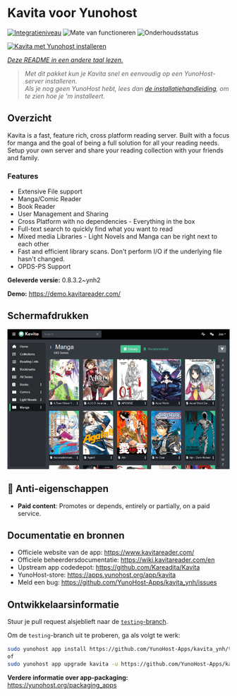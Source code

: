 <!--
NB: Deze README is automatisch gegenereerd door <https://github.com/YunoHost/apps/tree/master/tools/readme_generator>
Hij mag NIET handmatig aangepast worden.
-->

# Kavita voor Yunohost

[![Integratieniveau](https://dash.yunohost.org/integration/kavita.svg)](https://ci-apps.yunohost.org/ci/apps/kavita/) ![Mate van functioneren](https://ci-apps.yunohost.org/ci/badges/kavita.status.svg) ![Onderhoudsstatus](https://ci-apps.yunohost.org/ci/badges/kavita.maintain.svg)

[![Kavita met Yunohost installeren](https://install-app.yunohost.org/install-with-yunohost.svg)](https://install-app.yunohost.org/?app=kavita)

*[Deze README in een andere taal lezen.](./ALL_README.md)*

> *Met dit pakket kun je Kavita snel en eenvoudig op een YunoHost-server installeren.*  
> *Als je nog geen YunoHost hebt, lees dan [de installatiehandleiding](https://yunohost.org/install), om te zien hoe je 'm installeert.*

## Overzicht

Kavita is a fast, feature rich, cross platform reading server. Built with a focus for manga and the goal of being a full solution for all your reading needs. Setup your own server and share your reading collection with your friends and family.

### Features

- Extensive File support
- Manga/Comic Reader
- Book Reader
- User Management and Sharing
- Cross Platform with no dependencies - Everything in the box
- Full-text search to quickly find what you want to read
- Mixed media Libraries - Light Novels and Manga can be right next to each other
- Fast and efficient library scans. Don't perform I/O if the underlying file hasn't changed.
- OPDS-PS Support


**Geleverde versie:** 0.8.3.2~ynh2

**Demo:** <https://demo.kavitareader.com/>

## Schermafdrukken

![Schermafdrukken van Kavita](./doc/screenshots/screenshot.png)

## :red_circle: Anti-eigenschappen

- **Paid content**: Promotes or depends, entirely or partially, on a paid service.

## Documentatie en bronnen

- Officiele website van de app: <https://www.kavitareader.com/>
- Officiele beheerdersdocumentatie: <https://wiki.kavitareader.com/en>
- Upstream app codedepot: <https://github.com/Kareadita/Kavita>
- YunoHost-store: <https://apps.yunohost.org/app/kavita>
- Meld een bug: <https://github.com/YunoHost-Apps/kavita_ynh/issues>

## Ontwikkelaarsinformatie

Stuur je pull request alsjeblieft naar de [`testing`-branch](https://github.com/YunoHost-Apps/kavita_ynh/tree/testing).

Om de `testing`-branch uit te proberen, ga als volgt te werk:

```bash
sudo yunohost app install https://github.com/YunoHost-Apps/kavita_ynh/tree/testing --debug
of
sudo yunohost app upgrade kavita -u https://github.com/YunoHost-Apps/kavita_ynh/tree/testing --debug
```

**Verdere informatie over app-packaging:** <https://yunohost.org/packaging_apps>
